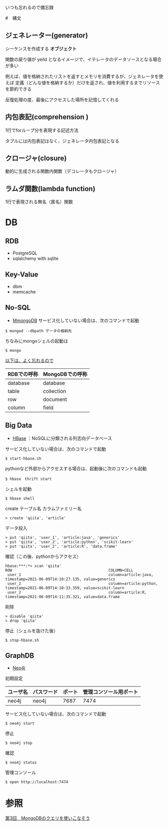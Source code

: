 いつも忘れるので備忘録

#　構文
## ジェネレーター(generator)

シーケンスを作成する **オブジェクト**

関数の戻り値が yeild となるイメージで、イテレータのデータソースとなる場合が多い

例えば、値を格納されたリストを返すとメモリを消費するが、ジェネレータを使えば 定義（どんな値を格納するか）だけを返され、値を利用するまでリソースを節約できる

反復処理の度、最後にアクセスした場所を記憶してくれる

## 内包表記(comprehension )

1行でforループ分を表現する記述方法

タプルには内包表記はなく、ジェネレータ内包表記となる

## クロージャ(closure)

動的に生成される関数内関数（デコレータもクロージャ）

## ラムダ関数(lambda function)

1行で表現される無名（匿名）関数


# DB
## RDB
- PostgreSQL
- sqlalchemy with sqlite

## Key-Value
- dbm
- memcache

## No-SQL
- [MmongoDB](https://docs.mongodb.com/manual/tutorial/install-mongodb-on-os-x/)
サービス化していない場合は、次のコマンドで起動
```
$ mongod --dbpath データの格納先
```

ちなみにmongoシェルの起動は
```
$ mongo
```

[以下は、よく忘れるので](#参照)

|RDBでの呼称|MongoDBでの呼称|
|:---|:---|
|database|database|
|table|collection|
|row|document|
|column|field|

## Big Data
 - [HBase](https://thinkit.co.jp/article/11882) ：NoSQLに分類される列志向データベース

サービス化していない場合は、次のコマンドで起動
```
$ start-hbase.sh
```

pythonなど外部からアクセスする場合は、起動後に次のコマンドも起動
```
$ hbase　thrift start
```


シェルを起動
```
$ hbase shell
```

create テーブル名 カラムファミリー名
```
> create 'qiita', 'article'
```

データ投入
```
> put 'qiita', 'user_1', 'article:java', 'generics'
> put 'qiita', 'user_2', 'article:python', 'scikit-learn' 
> put 'qiita', 'user_2', 'article:R', 'data.frame' 
```

確認（この後、pythonからアクセス）
```
hbase:***:*> scan 'qiita'
ROW                                           COLUMN+CELL                                                                                                                          
 user_1                                       column=article:java, timestamp=2021-06-09T14:10:27.135, value=generics                                                               
 user_2                                       column=article:python, timestamp=2021-06-09T14:10:33.359, value=scikit-learn                                                         
 user_2                                       column=article:R, timestamp=2021-06-09T14:11:35.321, value=data.frame     
```

削除
```
> disable 'qiita'
> drop 'qiita'
```

停止（シェルを抜けた後）
```
$ stop-hbase.sh
```

## GraphDB
 - [Neo4j](https://neo4j.com/docs/api/python-driver/current/)

初期設定

|ユーザ名|パスワード|ポート|管理コンソール用ポート|
|:---|:---|:---|:---|
|neo4j|neo4j|7687|7474|


サービス化していない場合は、次のコマンドで起動
```
$ neo4j start
```

停止
```
$ neo4j stop
```

確認
```
$ neo4j status
```

管理コンソール
```
$ open http://localhost:7474
```

# 参照
[第3回　MongoDBのクエリを使いこなそう](https://gihyo.jp/dev/serial/01/mongodb/0003)


